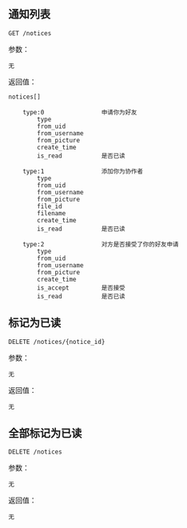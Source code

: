 ## 通知列表
	
	GET /notices
	
参数：

	无
	
返回值：
    
	notices[]
        
        type:0                申请你为好友
            type
            from_uid
            from_username
            from_picture
            create_time
            is_read           是否已读
            
        type:1                添加你为协作者
            type
            from_uid
            from_username
            from_picture
            file_id
            filename
            create_time
            is_read           是否已读
            
        type:2                对方是否接受了你的好友申请
            type
            from_uid
            from_username
            from_picture
            create_time
            is_accept         是否接受
            is_read           是否已读

## 标记为已读

	DELETE /notices/{notice_id}
	
参数：

	无
	
返回值：

    无
	

## 全部标记为已读

	DELETE /notices
	
参数：

	无
	
返回值：

    无
		
